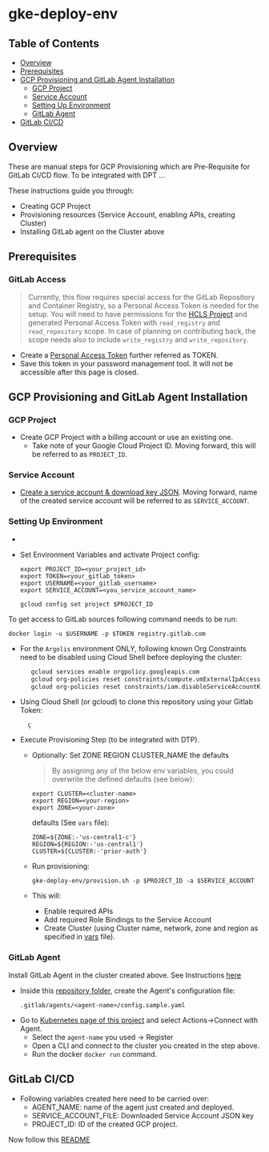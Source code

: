 # gke-deploy-env
## Table of Contents
- [Overview](#overview)
- [Prerequisites](#prerequisites)
- [GCP Provisioning and GitLab Agent Installation](#gcp-agent)
  * [GCP Project](#gcp-project)
  * [Service Account](#service-account)
  * [Setting Up Environment](#setting-up-environment)
  * [GitLab Agent](#gitlab-agent)
- [GitLab CI/CD](#gitlab_ci_cd)

## Overview                 

These are manual steps for GCP Provisioning which are Pre-Requisite for GitLab CI/CD flow.
To be integrated with DPT ...   

These instructions guide you through:
- Creating GCP Project
- Provisioning resources (Service Account, enabling APIs, creating Cluster)
- Installing GitLab agent on the Cluster above

## Prerequisites  <a name="prerequisites"></a>

### GitLab Access
> Currently, this flow requires special access for the GitLab Repository and Container Registry, so a Personal Access Token is needed for the setup.
You will need to have permissions for the [HCLS Project](https://gitlab.com/gcp-solutions/hcls/claims-modernization) and generated Personal Access Token with `read_registry` and `read_repository` scope.
In case of planning on contributing back, the scope needs also to include `write_registry` and `write_repository`.

- Create a [Personal Access Token](https://docs.gitlab.com/ee/user/profile/personal_access_tokens.html#create-a-personal-access-token) further referred as TOKEN.
- Save this token in your password management tool. It will not be accessible after this page is closed.

## GCP Provisioning and GitLab Agent Installation <a name="gcp_agent"></a>

### GCP Project
- Create GCP Project with a billing account or use an existing one. 
  * Take note of your Google Cloud Project ID. Moving forward, this will be referred to as `PROJECT_ID`.

### Service Account
- [Create a service account & download key JSON](https://cloud.google.com/docs/authentication/getting-started#creating_a_service_account). 
Moving forward,  name of the created service account will be referred to as `SERVICE_ACCOUNT`.


### Setting Up Environment
- 


- Set Environment Variables and activate Project config:
  ```shell
  export PROJECT_ID=<your_project_id>
  export TOKEN=<your_gitlab_token>
  export USERNAME=<your_gitlab_username>
  export SERVICE_ACCOUNT=<you_service_account_name>
  ```
  
  ```shell
  gcloud config set project $PROJECT_ID
  ```

To get access to GitLab sources following command needs to be run:
```shell
docker login -u $USERNAME -p $TOKEN registry.gitlab.com
```

- For the `Argolis` environment ONLY, following known Org Constraints need to be disabled using Cloud Shell before deploying the cluster:

  ```sh
     gcloud services enable orgpolicy.googleapis.com
     gcloud org-policies reset constraints/compute.vmExternalIpAccess --project $PROJECT_ID
     gcloud org-policies reset constraints/iam.disableServiceAccountKeyCreation --project $PROJECT_ID
  ```

- Using Cloud Shell (or gcloud) to clone this repository using your Gitlab Token:
    ```shell
      ç 
    ```

- Execute Provisioning Step (to be integrated with DTP).  
  * Optionally: Set ZONE REGION CLUSTER_NAME the defaults
    > By assigning any of the below env variables, you could overwrite the defined defaults (see below):
    ```shell
    export CLUSTER=<cluster-name>
    export REGION=<your-region>
    export ZONE=<your-zone>
    ```

    defaults (See `vars` file):
    ```shell
    ZONE=${ZONE:-'us-central1-c'}
    REGION=${REGION:-'us-central1'}
    CLUSTER=${CLUSTER:-'prior-auth'}
    ```
  * Run provisioning:
    ```shell
    gke-deploy-env/provision.sh -p $PROJECT_ID -a $SERVICE_ACCOUNT
    ```
  * This will:
      - Enable required APIs
      - Add required Role Bindings to the Service Account
      - Create Cluster (using Cluster name, network, zone and region as specified in [vars](vars) file).

### GitLab Agent <a name="gitlab-agent"></a>
Install GitLab Agent in the cluster created above. See Instructions [here](https://docs.gitlab.com/ee/user/clusters/agent/install/index.html#create-the-agents-configuration-file)
- Inside this [repository folder](https://gitlab.com/gcp-solutions/hcls/claims-modernization/pa-ref-impl/gke-deploy-env/-/tree/main/.gitlab/agents), create the Agent's configuration file:
  ```shell
  .gitlab/agents/<agent-name>/config.sample.yaml
  ```
- Go to [Kubernetes page of this project](https://gitlab.com/gcp-solutions/hcls/claims-modernization/pa-ref-impl/gke-deploy-env/-/clusters) and select Actions->Connect with Agent.
  - Select the `agent-name` you used -> Register
  - Open a CLI and connect to the cluster you created in the step above. 
  - Run the docker `docker run` command.

## GitLab CI/CD <a name="gitlab_ci_cd"></a>
- Following variables created here need to be carried over:
  - AGENT_NAME: name of the agent just created and deployed. 
  - SERVICE_ACCOUNT_FILE: Downloaded Service Account JSON key
  - PROJECT_ID: ID of the created GCP project.
  
Now follow this [README](https://gitlab.com/gcp-solutions/hcls/claims-modernization/pa-ref-impl/DRLS-GCP/-/blob/main/GitLabREADME.md)







